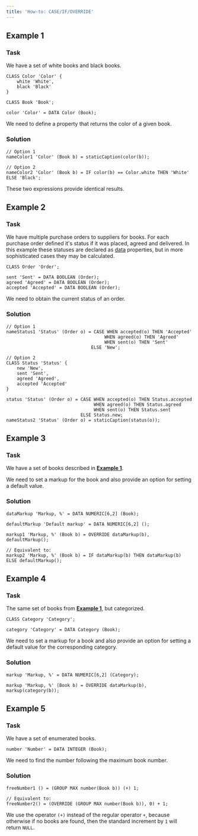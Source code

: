 ```yaml
---
title: 'How-to: CASE/IF/OVERRIDE'
---
```


## Example 1

### Task

We have a set of white books and black books.

```lsf
CLASS Color 'Color' {
    white 'White',
    black 'Black'
}

CLASS Book 'Book';

color 'Color' = DATA Color (Book);
```

We need to define a property that returns the color of a given book.

### Solution

```lsf
// Option 1
nameColor1 'Color' (Book b) = staticCaption(color(b));

// Option 2
nameColor2 'Color' (Book b) = IF color(b) == Color.white THEN 'White' ELSE 'Black';
```

These two expressions provide identical results.

## Example 2

### Task

We have multiple purchase orders to suppliers for books. For each purchase order defined it's status if it was placed, agreed and delivered. In this example these statuses are declared as [data](Data_properties_DATA.md) properties, but in more sophisticated cases they may be calculated.

```lsf
CLASS Order 'Order';

sent 'Sent' = DATA BOOLEAN (Order);
agreed 'Agreed' = DATA BOOLEAN (Order);
accepted 'Accepted' = DATA BOOLEAN (Order);
```

We need to obtain the current status of an order.

### Solution

```lsf
// Option 1
nameStatus1 'Status' (Order o) = CASE WHEN accepted(o) THEN 'Accepted'
                                     WHEN agreed(o) THEN 'Agreed'
                                     WHEN sent(o) THEN 'Sent'
                                ELSE 'New';

// Option 2
CLASS Status 'Status' {
    new 'New',
    sent 'Sent',
    agreed 'Agreed',
    accepted 'Accepted'
}

status 'Status' (Order o) = CASE WHEN accepted(o) THEN Status.accepted
                                 WHEN agreed(o) THEN Status.agreed
                                 WHEN sent(o) THEN Status.sent
                            ELSE Status.new;
nameStatus2 'Status' (Order o) = staticCaption(status(o));
```

## Example 3

### Task

We have a set of books described in [**Example 1**](#example-1).

We need to set a markup for the book and also provide an option for setting a default value.

### Solution

```lsf
dataMarkup 'Markup, %' = DATA NUMERIC[6,2] (Book);

defaultMarkup 'Default markup' = DATA NUMERIC[6,2] ();

markup1 'Markup, %' (Book b) = OVERRIDE dataMarkup(b), defaultMarkup();

// Equivalent to:
markup2 'Markup, %' (Book b) = IF dataMarkup(b) THEN dataMarkup(b) ELSE defaultMarkup();
```

## Example 4

### Task

The same set of books from [**Example 1**](#example-1), but categorized.

```lsf
CLASS Category 'Category';

category 'Category' = DATA Category (Book);
```

We need to set a markup for a book and also provide an option for setting a default value for the corresponding category.

### Solution

```lsf
markup 'Markup, %' = DATA NUMERIC[6,2] (Category);

markup 'Markup, %' (Book b) = OVERRIDE dataMarkup(b), markup(category(b));
```

## Example 5

### Task

We have a set of enumerated books.

```lsf
number 'Number' = DATA INTEGER (Book);
```

We need to find the number following the maximum book number.

### Solution

```lsf
freeNumber1 () = (GROUP MAX number(Book b)) (+) 1;

// Equivalent to:
freeNumber2() = (OVERRIDE (GROUP MAX number(Book b)), 0) + 1;
```

We use the operator `(+)` instead of the regular operator `+`, because otherwise if no books are found, then the standard increment by `1` will return `NULL`.
